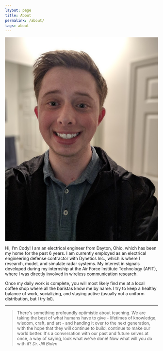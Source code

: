 ```yaml
---
layout: page
title: About
permalink: /about/
tags: about
---
```


<img src="website_photo.jpg"
     alt="profile icon"
     align ="center" />
	 
	 
Hi, I’m Cody! I am an electrical engineer from Dayton, Ohio, which has been my home for the past 6 years. I am currently employed as an electrical engineering defense contractor with Dynetics Inc., which is where I research, model, and simulate radar systems. My interest in signals developed during my internship at the Air Force Institute Technology (AFIT), where I was directly involved in wireless communication research.

Once my daily work is complete, you will most likely find me at a local coffee shop where all the baristas know me by name. I try to keep a healthy balance of work, socializing, and staying active (usually not a uniform distribution, but I try lol). 


---
<blockquote>
There's something profoundly optimistic about teaching. We are taking the best of what humans have to give - lifetimes of knowledge, wisdom, craft, and art - and handing it over to the next generation, with the hope that they will continue to build, continue to make our world better. It's a conversation with our past and future selves at once, a way of saying, look what we've done! Now what will you do with it?
<cite>Dr. Jill Biden</cite>
</blockquote>
